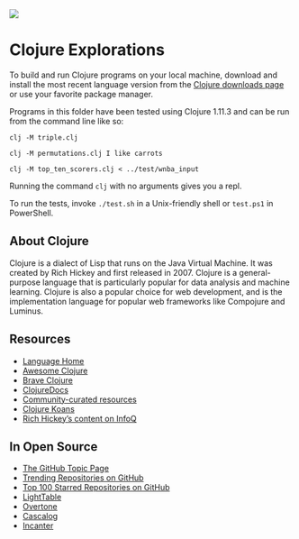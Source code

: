 <img src="https://raw.githubusercontent.com/rtoal/polyglot/master/docs/resources/clojure-logo-64.png">

# Clojure Explorations

To build and run Clojure programs on your local machine, download and install the most recent language version from the [Clojure downloads page](https://clojure.org/releases/downloads) or use your favorite package manager.

Programs in this folder have been tested using Clojure 1.11.3 and can be run from the command line like so:

```
clj -M triple.clj
```

```
clj -M permutations.clj I like carrots
```

```
clj -M top_ten_scorers.clj < ../test/wnba_input
```

Running the command `clj` with no arguments gives you a repl.

To run the tests, invoke `./test.sh` in a Unix-friendly shell or `test.ps1` in PowerShell.

## About Clojure

Clojure is a dialect of Lisp that runs on the Java Virtual Machine. It was created by Rich Hickey and first released in 2007. Clojure is a general-purpose language that is particularly popular for data analysis and machine learning. Clojure is also a popular choice for web development, and is the implementation language for popular web frameworks like Compojure and Luminus.

## Resources

- [Language Home](https://clojure.org/)
- [Awesome Clojure](https://github.com/razum2um/awesome-clojure)
- [Brave Clojure](http://www.braveclojure.com/)
- [ClojureDocs](https://clojuredocs.org/)
- [Community-curated resources](http://clojure.org/community/resources)
- [Clojure Koans](http://clojurekoans.com/)
- [Rich Hickey’s content on InfoQ](https://www.infoq.com/profile/Rich-Hickey)

## In Open Source

- [The GitHub Topic Page](https://github.com/topics/clojure)
- [Trending Repositories on GitHub](https://github.com/trending/clojure)
- [Top 100 Starred Repositories on GitHub](https://github.com/EvanLi/Github-Ranking/blob/master/Top100/Clojure.md)
- [LightTable](https://github.com/LightTable/LightTable)
- [Overtone](https://github.com/overtone/overtone)
- [Cascalog](https://github.com/nathanmarz/cascalog)
- [Incanter](https://github.com/incanter/incanter)
